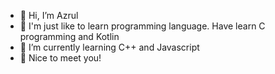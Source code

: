 - 👋 Hi, I’m Azrul
- 👀 I'm just like to learn programming language. Have learn C programming and Kotlin
- 🌱 I’m currently learning C++ and Javascript
- 💞️ Nice to meet you!

<!---
Kokuru17/Kokuru17 is a ✨ special ✨ repository because its `README.md` (this file) appears on your GitHub profile.
You can click the Preview link to take a look at your changes.
--->

